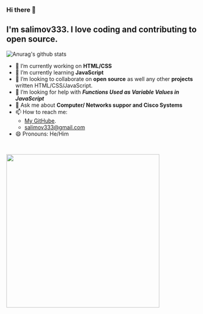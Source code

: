 ### Hi there 👋 
<!--
**salimov333/salimov333** is a ✨ _special_ ✨ repository because its `README.md` (this file) appears on your GitHub profile.-->

## I'm salimov333. I love coding and contributing to open source.

 ![Anurag's github stats](https://github-readme-stats.vercel.app/api?username=salimov333&count_private=true&show_icons=true&theme=dark) 


 - 🔭 I’m currently working on **HTML/CSS**
 - 🌱 I’m currently learning **JavaScript**
 - 👯 I’m looking to collaborate on **open source** as well any other **projects** written HTML/CSS/JavaScript.
 - 🤔 I’m looking for help with ***Functions Used as Variable Values in JavaScript***
 - 💬 Ask me about **Computer/ Networks suppor and Cisco Systems**
 - 📫 How to reach me: 
    - [My GitHube](https://github.com/salimov333/). 
    - <salimov333@gmail.com>
 - 😄 Pronouns: He/Him
 <br>

<code><img width = "400" height="auto" src="https://catchyagency.com/wp-content/uploads/2016/04/A-Day-in-the-Life-of-a-Developer-1.png"></code>

